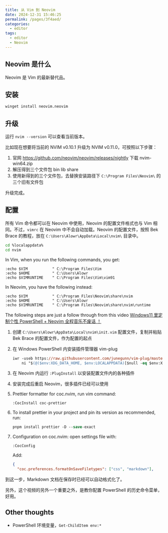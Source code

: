 ```yaml
---
title: 从 Vim 到 Neovim
date: 2024-12-31 15:46:25
permalink: /pages/3f4aed/
categories: 
  - editor
tags: 
  - editor
  - Neovim
---
```


## Neovim 是什么

Neovim 是 Vim 的最新替代品。

## 安装

```sh
winget install neovim.neovim
```

## 升级

运行 `nvim --version` 可以查看当前版本。

比如现在想要将当前的 NVIM v0.10.1 升级为 NVIM v0.11.0，可按照以下步骤：

1. 官网 https://github.com/neovim/neovim/releases/nightly 下载 nvim-win64.zip
2. 解压得到三个文件包 bin lib share
3. 使用新得到的三个文件包，去替换安装路径下 `C:\Program Files\Neovim\` 的三个旧有文件包

升级完成。

## 配置

所有 Vim 命令都可以在 Neovim 中使用，Neovim 的配置文件格式也与 Vim 相同。不过，`vimrc` 在 Neovim 中不会自动加载。Neovim 的配置文件，按照 Bek Brace 的教程，放在 `C:\Users\Alowr\AppData\Local\nvim\` 目录中。

```sh
cd %localappdata%
cd nvim
```

In Vim, when you run the following commands, you get:

```vim
:echo $VIM           " C:\Program Files\Vim
:echo $HOME          " C:\Users\Alowr
:echo $VIMRUNTIME    " C:\Program Files\Vim\vim91
```

In Neovim, you have the following instead:

```vim
:echo $VIM           " C:\Program Files\Neovim\share\nvim
:echo $HOME          " C:\Users\Alowr
:echo $VIMRUNTIME    " C:\Program Files\Neovim\share\nvim\runtime
```

The following steps are just a follow through from this video [Windows11 里定制个性 PowerShell + Neovim 全程音乐不废话 ！](https://www.bilibili.com/video/BV1Gz421D7Qr/)

1. 创建 `C:\Users\Alowr\AppData\Local\nvim\init.vim` 配置文件，复制并粘贴 Bek Brace 的配置文件，作为配置的起点
2. 在 Windows PowerShell 内安装插件管理器 vim-plug
   ```ps
   iwr -useb https://raw.githubusercontent.com/junegunn/vim-plug/master/plug.vim |`
       ni "$(@($env:XDG_DATA_HOME, $env:LOCALAPPDATA)[$null -eq $env:XDG_DATA_HOME])/nvim-data/site/autoload/plug.vim" -Force
   ```
3. 在 Neovim 内运行 `:PlugInstall` 以安装配置文件内的各种插件
4. 安装完成后重启 Neovim，很多插件已经可以使用
5. Prettier formatter for coc.nvim, run vim command:
   ```vim
   :CocInstall coc-prettier
   ```
6. To install prettier in your project and pin its version as recommended, run:
   ```ps
   pnpm install prettier -D --save-exact
   ```
7. Configuration on coc.nvim: open settings file with:

   ```
   :CocConfig
   ```

   Add:

   ```json
   {
     "coc.preferences.formatOnSaveFiletypes": ["css", "markdown"],
   ```

到这一步，Markdown 文档在保存时已经可以自动格式化了。

另外，这个视频的另外一个重要之外，是教你配置 PowerShell 的历史命令菜单，好用。

## Other thoughts

- PowerShell 环境变量，`Get-ChildItem env:*`
